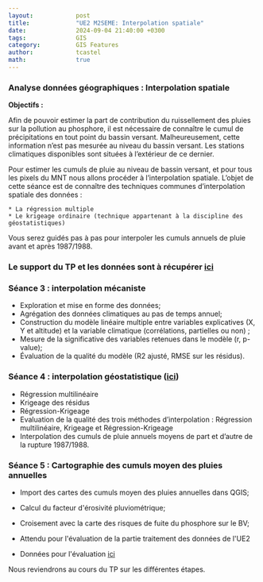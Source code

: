 ```yaml
---
layout:            post
title:             "UE2 M2SEME: Interpolation spatiale"
date:              2024-09-04 21:40:00 +0300
tags:              GIS
category:          GIS Features
author:            tcastel
math:              true
---
```



### Analyse données géographiques : Interpolation spatiale

**Objectifs :**

Afin de pouvoir estimer la part de contribution du ruissellement des pluies sur la pollution au phosphore, il est nécessaire de connaître le cumul de précipitations en tout point du bassin versant. Malheureusement, cette information n’est pas mesurée au niveau du bassin versant. Les stations climatiques disponibles sont situées à l’extérieur de ce dernier.

Pour estimer les cumuls de pluie au niveau de bassin versant, et pour tous les pixels du MNT nous allons procéder à l’interpolation spatiale.
L’objet de cette séance est de connaître des techniques communes d’interpolation spatiale des données :

    * La régression multiple
    * Le krigeage ordinaire (technique appartenant à la discipline des géostatistiques)

Vous serez guidés pas à pas pour interpoler les cumuls annuels de pluie avant et après 1987/1988. 

  
### Le support du TP et les données sont à récupérer [ici](https://filesender.renater.fr/?s=download&token=29175ade-96d5-426b-b985-7d865f172689)

### Séance 3 : interpolation mécaniste

* Exploration et mise en forme des données;
* Agrégation des données climatiques au pas de temps annuel;
* Construction du modèle linéaire multiple entre variables explicatives (X, Y et altitude) et la variable climatique (corrélations, partielles ou non) ;
* Mesure de la significative des variables retenues dans le modèle (r, p-value);
* Évaluation de la qualité du modèle (R2 ajusté, RMSE sur les résidus).

### Séance 4 : interpolation géostatistique ([ici](https://filesender.renater.fr/?s=download&token=29175ade-96d5-426b-b985-7d865f172689))


* Régression multilinéaire
* Krigeage des résidus
* Régression-Krigeage
* Evaluation de la qualité des trois méthodes d’interpolation : Régression multilinéaire, Krigeage et Régression-Krigeage
* Interpolation des cumuls de pluie annuels moyens de part et d’autre de la rupture 1987/1988.


### Séance 5 : Cartographie des cumuls moyen des pluies annuelles

* Import des cartes des cumuls moyen des pluies annuelles dans QGIS;
* Calcul du facteur d'érosivité pluviométrique;
* Croisement avec la carte des risques de fuite du phosphore sur le BV;

* Attendu pour l'évaluation de la partie traitement des données de l'UE2
* Données pour l'évaluation [ici](https://filesender.renater.fr/?s=download&token=b7c1f8ce-ced6-4b98-bc57-b52720435887)


Nous reviendrons au cours du TP sur les différentes étapes.


